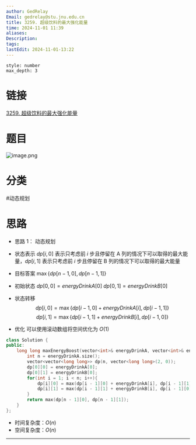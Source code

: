 ```yaml
---
author: GedRelay
Email: gedrelay@stu.jnu.edu.cn
title: 3259. 超级饮料的最大强化能量
time: 2024-11-01 11:39
aliases: 
Description: 
tags: 
lastEdit: 2024-11-01-13:22
---
```


```toc
style: number
max_depth: 3
```

# 链接
[3259. 超级饮料的最大强化能量](https://leetcode.cn/problems/maximum-energy-boost-from-two-drinks/) 

# 题目
![image.png](https://ged-pic-bed.oss-cn-guangzhou.aliyuncs.com/img/202411011140307.png)



# 分类
#动态规划 

# 思路
- 思路 1：
动态规划
- 状态表示
${dp\left[ i ,0\right]  }$ 表示只考虑前 ${i }$ 步且停留在 A 列的情况下可以取得的最大能量，${dp\left[ i,1 \right]  }$ 表示只考虑前 ${i }$ 步且停留在 B 列的情况下可以取得的最大能量

- 目标答案
${\max\{ dp\left[ n-1,0 \right] ,dp\left[ n-1,1 \right]  \}  }$ 

- 初始状态
${dp\left[ 0,0 \right] = energyDrinkA\left[ 0 \right] }$ 
${dp\left[ 0,1 \right] =energyDrinkB\left[ 0 \right]  }$ 

- 状态转移
$$
dp\left[ i,0 \right] =\max\{ dp\left[ i-1,0 \right]  +energyDrinkA\left[ i \right] ,dp\left[ i-1,1 \right] \} 
$$
$$
dp\left[ i,1 \right] =\max\{ dp\left[ i-1,1 \right] +energyDrinkB\left[ i \right] ,dp\left[ i-1,0 \right]  \} 
$$
- 优化
可以使用滚动数组将空间优化为 ${O\left( 1 \right)  }$ 


```cpp
class Solution {
public:
    long long maxEnergyBoost(vector<int>& energyDrinkA, vector<int>& energyDrinkB) {
        int n = energyDrinkA.size();
        vector<vector<long long>> dp(n, vector<long long>(2, 0));
        dp[0][0] = energyDrinkA[0];
        dp[0][1] = energyDrinkB[0];
        for(int i = 1; i < n; i++){
            dp[i][0] = max(dp[i - 1][0] + energyDrinkA[i], dp[i - 1][1]);
            dp[i][1] = max(dp[i - 1][1] + energyDrinkB[i], dp[i - 1][0]);
        }
        return max(dp[n - 1][0], dp[n - 1][1]);
    }
};
```


- 时间复杂度：${O\left( n \right)  }$ 
- 空间复杂度：${O\left( n \right)  }$ 


---

